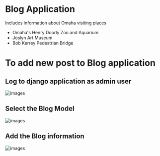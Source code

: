 # Blog Application

Includes information about Omaha visiting places

 * Omaha's Henry Doorly Zoo and Aquarium
 * Joslyn Art Museum
 * Bob Kerrey Pedestrian Bridge

# To add new post to Blog application 

  ## Log to django application as admin user 

  ![images](login.png)

  ## Select the Blog Model
 
  ![images](selectapp.png)
  
  ## Add the Blog information

  ![images](AddBlog.png)
